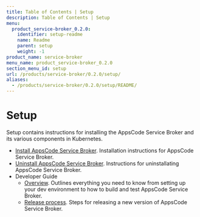 ```yaml
---
title: Table of Contents | Setup
description: Table of Contents | Setup
menu:
  product_service-broker_0.2.0:
    identifier: setup-readme
    name: Readme
    parent: setup
    weight: -1
product_name: service-broker
menu_name: product_service-broker_0.2.0
section_menu_id: setup
url: /products/service-broker/0.2.0/setup/
aliases:
  - /products/service-broker/0.2.0/setup/README/
---
```

# Setup

Setup contains instructions for installing the AppsCode Service Broker and its various components in Kubernetes.

- [Install AppsCode Service Broker](/products/service-broker/0.2.0/setup/install). Installation instructions for AppsCode Service Broker.
- [Uninstall AppsCode Service Broker](/products/service-broker/0.2.0/setup/uninstall). Instructions for uninstallating AppsCode Service Broker.
- Developer Guide
  - [Overview](/products/service-broker/0.2.0/setup/developer-guide/overview). Outlines everything you need to know from setting up your dev environment to how to build and test AppsCode Service Broker.
  - [Release process](/products/service-broker/0.2.0/setup/developer-guide/release). Steps for releasing a new version of AppsCode Service Broker.

